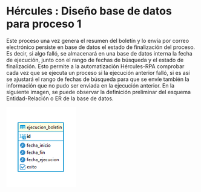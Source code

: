# Hércules : Diseño base de datos para proceso 1



Este proceso una vez genera el resumen del boletín y lo envía por correo electrónico persiste en base de datos el estado de finalización del proceso. Es decir, si algo falló, se almacenará en una base de datos interna la fecha de ejecución, junto con el rango de fechas de búsqueda y el estado de finalización. Esto permite a la automatización Hércules\-RPA comprobar cada vez que se ejecuta un proceso si la ejecución anterior falló, si es así se ajustará el rango de fechas de búsqueda para que se envíe también la información que no pudo ser enviada en la ejecución anterior. En la siguiente imagen, se puede observar la definición preliminar del esquema Entidad\-Relación o ER de la base de datos.

![](/attachments/598147404/598148139.png)




